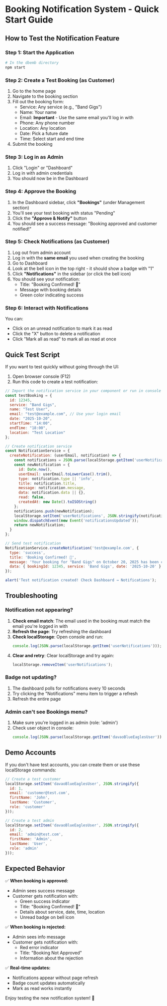 # Booking Notification System - Quick Start Guide

## How to Test the Notification Feature

### Step 1: Start the Application
```bash
# In the dbemb directory
npm start
```

### Step 2: Create a Test Booking (as Customer)

1. Go to the home page
2. Navigate to the booking section
3. Fill out the booking form:
   - Service: Any service (e.g., "Band Gigs")
   - Name: Your name
   - Email: **Important** - Use the same email you'll log in with
   - Phone: Any phone number
   - Location: Any location
   - Date: Pick a future date
   - Time: Select start and end time
4. Submit the booking

### Step 3: Log in as Admin

1. Click "Login" or "Dashboard"
2. Log in with admin credentials
3. You should now be in the Dashboard

### Step 4: Approve the Booking

1. In the Dashboard sidebar, click **"Bookings"** (under Management section)
2. You'll see your test booking with status "Pending"
3. Click the **"Approve & Notify"** button
4. You should see a success message: "Booking approved and customer notified!"

### Step 5: Check Notifications (as Customer)

1. Log out from admin account
2. Log in with the **same email** you used when creating the booking
3. Go to Dashboard
4. Look at the bell icon in the top right - it should show a badge with "1"
5. Click **"Notifications"** in the sidebar (or click the bell icon)
6. You should see your notification:
   - Title: "Booking Confirmed! 🎉"
   - Message with booking details
   - Green color indicating success

### Step 6: Interact with Notifications

You can:
- Click on an unread notification to mark it as read
- Click the "X" button to delete a notification
- Click "Mark all as read" to mark all as read at once

## Quick Test Script

If you want to test quickly without going through the UI:

1. Open browser console (F12)
2. Run this code to create a test notification:

```javascript
// Import the notification service in your component or run in console
const testBooking = {
  id: 12345,
  service: "Band Gigs",
  name: "Test User",
  email: "test@example.com", // Use your login email
  date: "2025-10-20",
  startTime: "14:00",
  endTime: "18:00",
  location: "Test Location"
};

// Create notification service
const NotificationService = {
  createNotification: (userEmail, notification) => {
    const notifications = JSON.parse(localStorage.getItem('userNotifications') || '[]');
    const newNotification = {
      id: Date.now(),
      userEmail: userEmail.toLowerCase().trim(),
      type: notification.type || 'info',
      title: notification.title,
      message: notification.message,
      data: notification.data || {},
      read: false,
      createdAt: new Date().toISOString()
    };
    notifications.push(newNotification);
    localStorage.setItem('userNotifications', JSON.stringify(notifications));
    window.dispatchEvent(new Event('notificationsUpdated'));
    return newNotification;
  }
};

// Send test notification
NotificationService.createNotification('test@example.com', {
  type: 'success',
  title: 'Booking Confirmed! 🎉',
  message: 'Your booking for "Band Gigs" on October 20, 2025 has been confirmed.',
  data: { bookingId: 12345, service: 'Band Gigs', date: '2025-10-20' }
});

alert('Test notification created! Check Dashboard → Notifications');
```

## Troubleshooting

### Notification not appearing?

1. **Check email match**: The email used in the booking must match the email you're logged in with
2. **Refresh the page**: Try refreshing the dashboard
3. **Check localStorage**: Open console and run:
   ```javascript
   console.log(JSON.parse(localStorage.getItem('userNotifications')));
   ```
4. **Clear and retry**: Clear localStorage and try again:
   ```javascript
   localStorage.removeItem('userNotifications');
   ```

### Badge not updating?

1. The dashboard polls for notifications every 10 seconds
2. Try clicking the "Notifications" menu item to trigger a refresh
3. Refresh the entire page

### Admin can't see Bookings menu?

1. Make sure you're logged in as admin (role: 'admin')
2. Check user object in console:
   ```javascript
   console.log(JSON.parse(localStorage.getItem('davaoBlueEaglesUser')));
   ```

## Demo Accounts

If you don't have test accounts, you can create them or use these localStorage commands:

```javascript
// Create a test customer
localStorage.setItem('davaoBlueEaglesUser', JSON.stringify({
  id: 1,
  email: 'customer@test.com',
  firstName: 'John',
  lastName: 'Customer',
  role: 'customer'
}));

// Create a test admin
localStorage.setItem('davaoBlueEaglesUser', JSON.stringify({
  id: 2,
  email: 'admin@test.com',
  firstName: 'Admin',
  lastName: 'User',
  role: 'admin'
}));
```

## Expected Behavior

✅ **When booking is approved:**
- Admin sees success message
- Customer gets notification with:
  - Green success indicator
  - Title: "Booking Confirmed! 🎉"
  - Details about service, date, time, location
  - Unread badge on bell icon

✅ **When booking is rejected:**
- Admin sees info message
- Customer gets notification with:
  - Red error indicator
  - Title: "Booking Not Approved"
  - Information about the rejection

✅ **Real-time updates:**
- Notifications appear without page refresh
- Badge count updates automatically
- Mark as read works instantly

Enjoy testing the new notification system! 🎉
